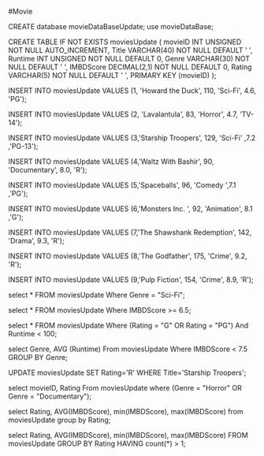 #Movie


CREATE database movieDataBaseUpdate;
 use movieDataBase;

 CREATE TABLE IF NOT EXISTS moviesUpdate (
 movieID INT UNSIGNED NOT NULL AUTO_INCREMENT,
 Title VARCHAR(40) NOT NULL DEFAULT ' ',
 Runtime INT UNSIGNED NOT NULL DEFAULT 0,
 Genre VARCHAR(30) NOT NULL DEFAULT ' ',
 IMBDScore DECIMAL(2,1) NOT NULL DEFAULT 0,
 Rating VARCHAR(5) NOT NULL DEFAULT ' ',
 PRIMARY KEY (movieID)
 );


 INSERT INTO moviesUpdate VALUES  (1, 'Howard the Duck',
 	110,	'Sci-Fi',	4.6,	'PG');
  
 INSERT INTO moviesUpdate VALUES  (2, 'Lavalantula',
 	83,	'Horror',	4.7,	'TV-14');
  
 INSERT INTO moviesUpdate VALUES  (3,'Starship Troopers',
 	129,	'Sci-Fi'	,7.2	,'PG-13');
  
 INSERT INTO moviesUpdate VALUES  (4,'Waltz With Bashir',
 	90,	'Documentary',	8.0,	'R');
  
 INSERT INTO moviesUpdate VALUES  (5,'Spaceballs',
 	96,	'Comedy	',7.1	,'PG');
  
 INSERT INTO moviesUpdate VALUES  (6,'Monsters Inc.	',
 92,	'Animation',	8.1	,'G');
 
 INSERT INTO moviesUpdate VALUES  (7,'The Shawshank Redemption',
 142,	'Drama',	9.3,	'R');
 
 INSERT INTO moviesUpdate VALUES  (8,'The Godfather',
 175,	'Crime',	9.2,	'R');
 
 INSERT INTO moviesUpdate VALUES  (9,'Pulp Fiction',
 154,	'Crime',	8.9,	'R');


 select * FROM moviesUpdate
 Where Genre = "Sci-Fi";

 select * FROM moviesUpdate
 Where IMBDScore >= 6.5;

 select * FROM moviesUpdate
 Where (Rating = "G" OR Rating = "PG")
 And Runtime < 100;


 select Genre, AVG (Runtime)
  From moviesUpdate
 Where IMBDScore < 7.5
 GROUP BY Genre;

 UPDATE moviesUpdate
 SET Rating='R'
 WHERE Title='Starship Troopers';



 select movieID, Rating
 From moviesUpdate
 where (Genre = "Horror" OR Genre = "Documentary");

 select Rating, AVG(IMBDScore), min(IMBDScore), max(IMBDScore) 
 from moviesUpdate
 group by Rating;

 select Rating, AVG(IMBDScore), min(IMBDScore), max(IMBDScore) 
 FROM moviesUpdate
 GROUP BY Rating
 HAVING count(*) > 1;

